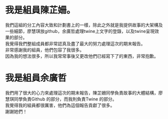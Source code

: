 # 我是組員陳芷姍。
我們這組的分工內容大致和計劃書上的一樣，除此之外就是我提供故事的大架構及一些細節，廖慧琪放github，余廣哲處理twine上文字的登錄，以及twine呈現效果的部分。  
我覺得我們整組成員都非常認真及盡了最大的努力處理這次的期末報告。  
非常感謝我的組員，他們包容了我很多。  
因為我的想法很多，所以我常常事後又更改他們已經寫下了的東西，非常抱歉。  

# 我是組員余廣哲
我們用了很大的心力來處理這次的期末報告，陳芷姍同學負責故事的大體結構，廖慧琪同學負責Github 的部分，而我則負責Twine 的部分。  
我覺得我的組員都很厲害，他們為這個報告貢獻了很多。  
謝謝她們！  
